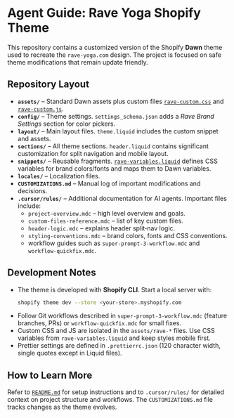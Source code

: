 # Agent Guide: Rave Yoga Shopify Theme

This repository contains a customized version of the Shopify **Dawn** theme used to recreate the `rave-yoga.com` design. The project is focused on safe theme modifications that remain update friendly.

## Repository Layout
- **`assets/`** – Standard Dawn assets plus custom files [`rave-custom.css`](assets/rave-custom.css) and [`rave-custom.js`](assets/rave-custom.js).
- **`config/`** – Theme settings. `settings_schema.json` adds a *Rave Brand Settings* section for color pickers.
- **`layout/`** – Main layout files. `theme.liquid` includes the custom snippet and assets.
- **`sections/`** – All theme sections. `header.liquid` contains significant customization for split navigation and mobile layout.
- **`snippets/`** – Reusable fragments. [`rave-variables.liquid`](snippets/rave-variables.liquid) defines CSS variables for brand colors/fonts and maps them to Dawn variables.
- **`locales/`** – Localization files.
- **`CUSTOMIZATIONS.md`** – Manual log of important modifications and decisions.
- **`.cursor/rules/`** – Additional documentation for AI agents. Important files include:
  - `project-overview.mdc` – high level overview and goals.
  - `custom-files-reference.mdc` – list of key custom files.
  - `header-logic.mdc` – explains header split‑nav logic.
  - `styling-conventions.mdc` – brand colors, fonts and CSS conventions.
  - workflow guides such as `super-prompt-3-workflow.mdc` and `workflow-quickfix.mdc`.

## Development Notes
- The theme is developed with **Shopify CLI**. Start a local server with:
  ```bash
  shopify theme dev --store <your-store>.myshopify.com
  ```
- Follow Git workflows described in `super-prompt-3-workflow.mdc` (feature branches, PRs) or `workflow-quickfix.mdc` for small fixes.
- Custom CSS and JS are isolated in the `assets/rave-*` files. Use CSS variables from `rave-variables.liquid` and keep styles mobile first.
- Prettier settings are defined in `.prettierrc.json` (120 character width, single quotes except in Liquid files).

## How to Learn More
Refer to [`README.md`](README.md) for setup instructions and to `.cursor/rules/` for detailed context on project structure and workflows. The `CUSTOMIZATIONS.md` file tracks changes as the theme evolves.

